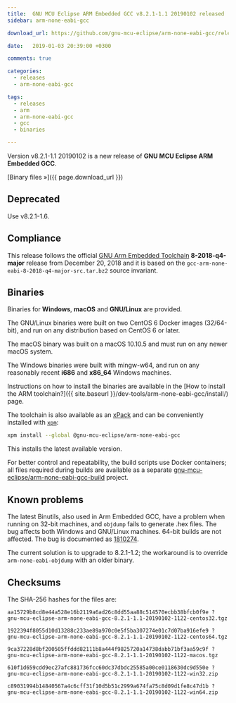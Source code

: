 ```yaml
---
title:  GNU MCU Eclipse ARM Embedded GCC v8.2.1-1.1 20190102 released
sidebar: arm-none-eabi-gcc

download_url: https://github.com/gnu-mcu-eclipse/arm-none-eabi-gcc/releases/tag/v8.2.1-1.1/

date:   2019-01-03 20:39:00 +0300

comments: true

categories:
  - releases
  - arm-none-eabi-gcc

tags:
  - releases
  - arm
  - arm-none-eabi-gcc
  - gcc
  - binaries

---
```


Version v8.2.1-1.1 20190102 is a new release of **GNU MCU Eclipse ARM Embedded GCC**.

[Binary files »]({{ page.download_url }})

## Deprecated

Use v8.2.1-1.6.

## Compliance

This release follows the official
[GNU Arm Embedded Toolchain](https://developer.arm.com/open-source/gnu-toolchain/gnu-rm)
**8-2018-q4-major** release from December 20, 2018 and it is based on the
`gcc-arm-none-eabi-8-2018-q4-major-src.tar.bz2` source invariant.

## Binaries

Binaries for **Windows**, **macOS** and **GNU/Linux** are provided.

The GNU/Linux binaries were built on two CentOS 6 Docker images (32/64-bit),
and run on any distribution based on CentOS 6 or later.

The macOS binary was built on a macOS 10.10.5 and must run on any newer
macOS system.

The Windows binaries were built with mingw-w64, and run on any reasonably
recent **i686** and **x86_64** Windows machines.

Instructions on how to install the binaries are available in the
[How to install the ARM toolchain?]({{ site.baseurl }}/dev-tools/arm-none-eabi-gcc/install/)
page.

The toolchain is also available as an
[xPack](https://www.npmjs.com/package/@gnu-mcu-eclipse/arm-none-eabi-gcc)
and can be conveniently installed with
[`xpm`](https://www.npmjs.com/package/xpm):

```sh
xpm install --global @gnu-mcu-eclipse/arm-none-eabi-gcc
```

This installs the latest available version.

For better control and repeatability, the build scripts use Docker containers;
all files required during builds are available as a separate
[gnu-mcu-eclipse/arm-none-eabi-gcc-build](https://github.com/gnu-mcu-eclipse/arm-none-eabi-gcc-build)
project.

## Known problems

The latest Binutils, also used in Arm Embedded GCC, have a problem when running on 32-bit machines, and `objdump` fails to generate .hex files. The bug affects both Windows and GNU/Linux machines. 64-bit builds are not affected. The bug is documented as [1810274](https://bugs.launchpad.net/gcc-arm-embedded/+bug/1810274).

The current solution is to upgrade to 8.2.1-1.2; the workaround is to
override `arm-none-eabi-objdump` with an older binary.

## Checksums

The SHA-256 hashes for the files are:

```console
aa15729b8cd8e44a528e16b2119a6ad26c8dd55aa88c514570ecbb38bfcb0f9e ?
gnu-mcu-eclipse-arm-none-eabi-gcc-8.2.1-1.1-20190102-1122-centos32.tgz

1922394f8055d10d13288c233ae89a970c0e5f5ba307274e01c7d07ba916efe9 ?
gnu-mcu-eclipse-arm-none-eabi-gcc-8.2.1-1.1-20190102-1122-centos64.tgz

9ca37228d8bf200505ffddd82111b8a444f9825720a14738dabb71bf3aa59c9f ?
gnu-mcu-eclipse-arm-none-eabi-gcc-8.2.1-1.1-20190102-1122-macos.tgz

610f1d659cdd9ec27afc881736fcc60dc37dbdc25585a00ce0118630dc9d550e ?
gnu-mcu-eclipse-arm-none-eabi-gcc-8.2.1-1.1-20190102-1122-win32.zip

c89031994b14840567a4c6cff31f10d5b51c2999a674fa75c8d09d1fe8c47d1b ?
gnu-mcu-eclipse-arm-none-eabi-gcc-8.2.1-1.1-20190102-1122-win64.zip
```
